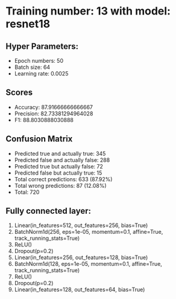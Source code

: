 # Training number: 13 with model: resnet18
## Hyper Parameters:
- Epoch numbers: 50
- Batch size: 64
- Learning rate: 0.0025

## Scores
- Accuracy: 87.91666666666667
- Precision: 82.73381294964028
- F1: 88.8030888030888

## Confusion Matrix
- Predicted true and actually true: 345
- Predicted false and actually false: 288
- Predicted true but actually false: 72
- Predicted false but actually true: 15
- Total correct predictions: 633 (87.92%)
- Total wrong predictions: 87 (12.08%)
- Total: 720

## Fully connected layer:
1. Linear(in_features=512, out_features=256, bias=True)
2. BatchNorm1d(256, eps=1e-05, momentum=0.1, affine=True, track_running_stats=True)
3. ReLU()
4. Dropout(p=0.2)
5. Linear(in_features=256, out_features=128, bias=True)
6. BatchNorm1d(128, eps=1e-05, momentum=0.1, affine=True, track_running_stats=True)
7. ReLU()
8. Dropout(p=0.2)
9. Linear(in_features=128, out_features=64, bias=True)
